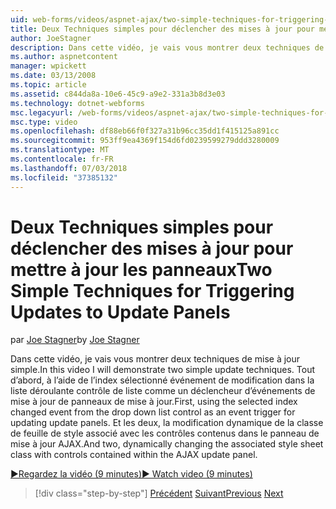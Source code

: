 ```yaml
---
uid: web-forms/videos/aspnet-ajax/two-simple-techniques-for-triggering-updates-to-update-panels
title: Deux Techniques simples pour déclencher des mises à jour pour mettre à jour les panneaux | Microsoft Docs
author: JoeStagner
description: Dans cette vidéo, je vais vous montrer deux techniques de mise à jour simple. Tout d’abord, à l’aide de l’index sélectionné événement de modification dans la liste déroulante contrôle de liste comme un trigonométrie événement...
ms.author: aspnetcontent
manager: wpickett
ms.date: 03/13/2008
ms.topic: article
ms.assetid: c844da8a-10e6-45c9-a9e2-331a3b8d3e03
ms.technology: dotnet-webforms
msc.legacyurl: /web-forms/videos/aspnet-ajax/two-simple-techniques-for-triggering-updates-to-update-panels
msc.type: video
ms.openlocfilehash: df88eb66f0f327a31b96cc35dd1f415125a891cc
ms.sourcegitcommit: 953ff9ea4369f154d6fd0239599279ddd3280009
ms.translationtype: MT
ms.contentlocale: fr-FR
ms.lasthandoff: 07/03/2018
ms.locfileid: "37385132"
---
```

<a name="two-simple-techniques-for-triggering-updates-to-update-panels"></a><span data-ttu-id="72c83-104">Deux Techniques simples pour déclencher des mises à jour pour mettre à jour les panneaux</span><span class="sxs-lookup"><span data-stu-id="72c83-104">Two Simple Techniques for Triggering Updates to Update Panels</span></span>
====================
<span data-ttu-id="72c83-105">par [Joe Stagner](https://github.com/JoeStagner)</span><span class="sxs-lookup"><span data-stu-id="72c83-105">by [Joe Stagner](https://github.com/JoeStagner)</span></span>

<span data-ttu-id="72c83-106">Dans cette vidéo, je vais vous montrer deux techniques de mise à jour simple.</span><span class="sxs-lookup"><span data-stu-id="72c83-106">In this video I will demonstrate two simple update techniques.</span></span> <span data-ttu-id="72c83-107">Tout d’abord, à l’aide de l’index sélectionné événement de modification dans la liste déroulante contrôle de liste comme un déclencheur d’événements de mise à jour de panneaux de mise à jour.</span><span class="sxs-lookup"><span data-stu-id="72c83-107">First, using the selected index changed event from the drop down list control as an event trigger for updating update panels.</span></span> <span data-ttu-id="72c83-108">Et les deux, la modification dynamique de la classe de feuille de style associé avec les contrôles contenus dans le panneau de mise à jour AJAX.</span><span class="sxs-lookup"><span data-stu-id="72c83-108">And two, dynamically changing the associated style sheet class with controls contained within the AJAX update panel.</span></span>

[<span data-ttu-id="72c83-109">&#9654;Regardez la vidéo (9 minutes)</span><span class="sxs-lookup"><span data-stu-id="72c83-109">&#9654; Watch video (9 minutes)</span></span>](https://channel9.msdn.com/Blogs/ASP-NET-Site-Videos/two-simple-techniques-for-triggering-updates-to-update-panels)

> [!div class="step-by-step"]
> <span data-ttu-id="72c83-110">[Précédent](how-do-i-retrieve-values-from-server-side-ajax-controls.md)
> [Suivant](use-aspnet-ajax-cascading-drop-down-control-to-access-a-database.md)</span><span class="sxs-lookup"><span data-stu-id="72c83-110">[Previous](how-do-i-retrieve-values-from-server-side-ajax-controls.md)
[Next](use-aspnet-ajax-cascading-drop-down-control-to-access-a-database.md)</span></span>

